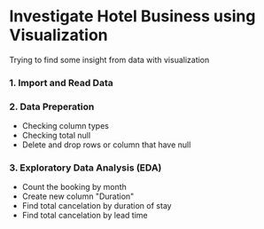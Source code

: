# Investigate Hotel Business using Visualization
Trying to find some insight from data with visualization 

### 1. Import and Read Data 
### 2. Data Preperation
- Checking column types
- Checking total null
- Delete and drop rows or column that have null

### 3. Exploratory Data Analysis (EDA)
- Count the booking by month
- Create new column "Duration"
- Find total cancelation by duration of stay
- Find total cancelation by lead time
